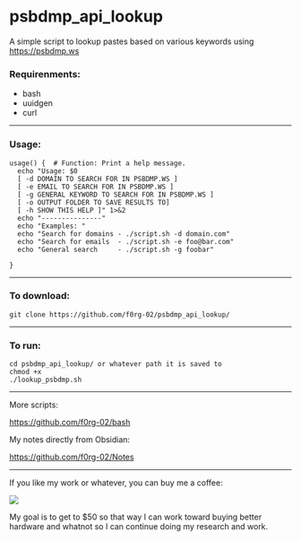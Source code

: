 # psbdmp_api_lookup
A simple script to lookup pastes based on various keywords using https://psbdmp.ws

### Requirenments:

- bash
- uuidgen
- curl

------

### Usage:

```
usage() {  # Function: Print a help message.
  echo "Usage: $0 
  [ -d DOMAIN TO SEARCH FOR IN PSBDMP.WS ] 
  [ -e EMAIL TO SEARCH FOR IN PSBDMP.WS ] 
  [ -g GENERAL KEYWORD TO SEARCH FOR IN PSBDMP.WS ] 
  [ -o OUTPUT FOLDER TO SAVE RESULTS TO] 
  [ -h SHOW THIS HELP ]" 1>&2
  echo "---------------"
  echo "Examples: "
  echo "Search for domains - ./script.sh -d domain.com"
  echo "Search for emails  - ./script.sh -e foo@bar.com"
  echo "General search     - ./script.sh -g foobar"

}
```

------

### To download:

```
git clone https://github.com/f0rg-02/psbdmp_api_lookup/
```

------

### To run:

```
cd psbdmp_api_lookup/ or whatever path it is saved to
chmod +x
./lookup_psbdmp.sh
```

------

More scripts:

https://github.com/f0rg-02/bash

My notes directly from Obsidian:

https://github.com/f0rg-02/Notes

------

If you like my work or whatever, you can buy me a coffee:


<a href="https://www.buymeacoffee.com/alex_f0rg"><img src="https://img.buymeacoffee.com/button-api/?text=Buy me a coffee&emoji=&slug=alex_f0rg&button_colour=FF5F5F&font_colour=ffffff&font_family=Cookie&outline_colour=000000&coffee_colour=FFDD00" /></a>

My goal is to get to $50 so that way I can work toward buying better hardware and whatnot so I can continue doing my research and work.
